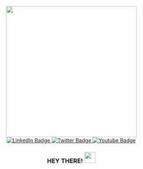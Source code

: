 <div id="header" align="center">
  <img src="https://media.giphy.com/media/y6wjIPKGVZMnfbdMeE/giphy.gif" width="355"/>
<div id="badges">
  <a href="https://www.linkedin.com/in/tamara-klimentovsky-715b5594/">
  <img src="https://img.shields.io/badge/LinkedIn-blue?style=for-the-badge&logo=linkedin&logoColor=white" alt="LinkedIn Badge"/>
  </a>
  <a href="https://t.me/tamara_klim">
  <img src="https://img.shields.io/badge/Telegram-9cf?style=for-the-badge&logo=telegram&logoColor=white" alt="Twitter Badge"/>
  </a>
   <a href="https://vk.com/tamara.gord">
  <img src="https://img.shields.io/badge/Vkontakte-blue?style=for-the-badge&logo=vk&logoColor=white" alt="Youtube Badge"/>
   </a>
</div>

  <img src="https://komarev.com/ghpvc/?username=your-github-username&style=flat-square&color=blue" alt=""/>
 
  <h3>
  HEY THERE!
  <img src="https://media.giphy.com/media/xUPGcfC1V8ntYvJsUU/giphy.gif" width="30px"/>
 </h3>
  
 
  

  
  
  
  
<!--
**tamara-klim/tamara-klim** is a ✨ _special_ ✨ repository because its `README.md` (this file) appears on your GitHub profile.

Here are some ideas to get you started:

- 🔭 I’m currently working on ...
- 🌱 I’m currently learning ...
- 👯 I’m looking to collaborate on ...
- 🤔 I’m looking for help with ...
- 💬 Ask me about ...
- 📫 How to reach me: ...
- 😄 Pronouns: ...
- ⚡ Fun fact: ...
-->
